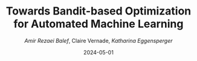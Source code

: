 ---
title: "Towards Bandit-based Optimization for Automated Machine Learning"
author: "*Amir Rezaei Balef*, Claire Vernade, *Katharina Eggensperger*"
collection: publications
permalink: /publication/2024-PML4LRS-Bandits
date: 2024-05-01
venue: "Workshop on practical ML for limited/low resource settings (PML4LRS) at ICLR'24"
paperurl: 'https://openreview.net/forum?id=S5da3rzyuk'
---